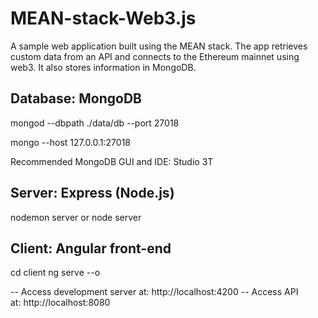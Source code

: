 # MEAN-stack-Web3.js
A sample web application built using the MEAN stack.
The app retrieves custom data from an API and connects to the Ethereum mainnet using web3.
It also stores information in MongoDB.

## Database: MongoDB
mongod --dbpath ./data/db --port 27018

mongo --host 127.0.0.1:27018

Recommended MongoDB GUI and IDE: Studio 3T

## Server: Express (Node.js)
nodemon server
or node server

## Client: Angular front-end
cd client
ng serve --o

-- Access development server at: http://localhost:4200
-- Access API at: http://localhost:8080
